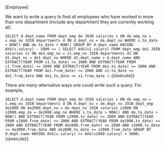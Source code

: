 [Employee]

We want to write a query to find all employees who have worked in more than one department (include any department they are currently working at).

``
SELECT d.dept_name
FROM dept_emp de
JOIN salaries s ON de.emp_no = s.emp_no
JOIN departments d ON d.dept_no = de.dept_no
WHERE s.to_date > NOW() AND de.to_date > NOW()
GROUP BY d.dept_name
HAVING AVG(s.salary) - 5000 >= (
              SELECT AVG(s1.salary)
              FROM dept_emp de1
              JOIN salaries s1 ON de1.emp_no = s1.emp_no
              JOIN departments d1 ON d1.dept_no = de1.dept_no
              WHERE d1.dept_name = d.dept_name
                      AND EXTRACT(YEAR FROM s1.to_date) >= 2000
                      AND EXTRACT(YEAR FROM s1.from_date) <= 2000
                      AND EXTRACT(YEAR FROM de1.to_date) >= 2000
                      AND EXTRACT(YEAR FROM de1.from_date) <= 2000
                      AND s1.to_date >= de1.from_date
                      AND de1.to_date >= s1.from_date );
``{{execute}}

There are *many* alternative ways one could write such a query. For example, 

``
SELECT d.dept_name
FROM dept_emp de
JOIN salaries s ON de.emp_no = s.emp_no
JOIN departments d ON d.dept_no = de.dept_no
JOIN dept_emp de2000 ON de2000.dept_no = de.dept_no
JOIN salaries s2000 ON s2000.emp_no = de2000.emp_no
WHERE s.to_date > NOW()
        AND de.to_date > NOW()
        AND EXTRACT(YEAR FROM s2000.to_date) >= 2000
        AND EXTRACT(YEAR FROM s2000.from_date) <= 2000
        AND EXTRACT(YEAR FROM de2000.to_date) >= 2000
        AND EXTRACT(YEAR FROM de2000.from_date) <= 2000
        AND s2000.to_date >= de2000.from_date
        AND de2000.to_date >= s2000.from_date
GROUP BY d.dept_name
HAVING AVG(s.salary) >= AVG(s2000.salary) + 5000;
``{{execute}}



